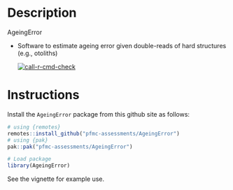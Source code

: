 Description
================
AgeingError

* Software to estimate ageing error given double-reads of hard structures (e.g., otoliths)

  <!-- badges: start -->
  [![call-r-cmd-check](https://github.com/r4ss/r4ss/actions/workflows/call-r-cmd-check.yml/badge.svg)](https://github.com/r4ss/r4ss/actions/workflows/call-r-cmd-check.yml)
  <!-- badges: end -->

Instructions
=============

Install the `AgeingError` package from this github site as follows:

```r
# using {remotes}
remotes::install_github("pfmc-assessments/AgeingError")
# using {pak}
pak::pak("pfmc-assessments/AgeingError")

# Load package
library(AgeingError)

```

See the vignette for example use.
